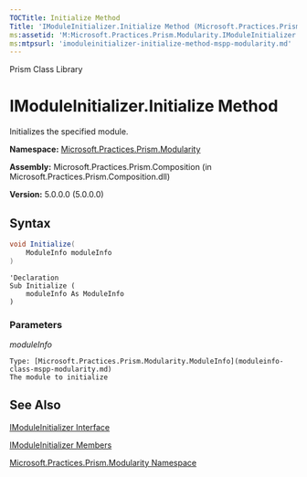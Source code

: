 ```yaml
---
TOCTitle: Initialize Method
Title: 'IModuleInitializer.Initialize Method (Microsoft.Practices.Prism.Modularity)'
ms:assetid: 'M:Microsoft.Practices.Prism.Modularity.IModuleInitializer.Initialize(Microsoft.Practices.Prism.Modularity.ModuleInfo)'
ms:mtpsurl: 'imoduleinitializer-initialize-method-mspp-modularity.md'
---
```


Prism Class Library

# IModuleInitializer.Initialize Method

Initializes the specified module.

**Namespace:** [Microsoft.Practices.Prism.Modularity](mspp-modularity-namespace.md)

**Assembly:** Microsoft.Practices.Prism.Composition (in Microsoft.Practices.Prism.Composition.dll)

**Version:** 5.0.0.0 (5.0.0.0)

## Syntax

```C#
void Initialize(
	ModuleInfo moduleInfo
)
```

```VB
'Declaration
Sub Initialize ( 
	moduleInfo As ModuleInfo
)
```


### Parameters

*moduleInfo*

	Type: [Microsoft.Practices.Prism.Modularity.ModuleInfo](moduleinfo-class-mspp-modularity.md)
	The module to initialize

## See Also

[IModuleInitializer Interface](imoduleinitializer-interface-mspp-modularity.md)

[IModuleInitializer Members](imoduleinitializer-members-mspp-modularity.md)

[Microsoft.Practices.Prism.Modularity Namespace](mspp-modularity-namespace.md)

